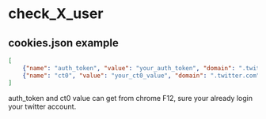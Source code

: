 # check_X_user

## cookies.json example

```json
[
    {"name": "auth_token", "value": "your_auth_token", "domain": ".twitter.com", "path": "/", "secure": true},
    {"name": "ct0", "value": "your_ct0_value", "domain": ".twitter.com", "path": "/", "secure": true}
]
```

auth_token and ct0 value can get from chrome F12, sure your already login your twitter account.
